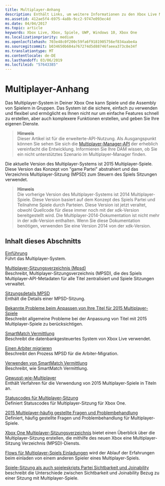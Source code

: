 ```yaml
---
title: Multiplayer-Anhang
description: Enthält Links, um weitere Informationen zu den Xbox Live Multiplayer-2015-Dienst.
ms.assetid: 412ae5f4-6975-4a8b-9cc2-9747e093ec4d
ms.date: 04/04/2017
ms.topic: article
keywords: Xbox Live, Xbox, Spiele, UWP, Windows 10, Xbox One
ms.localizationpriority: medium
ms.openlocfilehash: 703e48c0f200c59fa6f9181905756ef834aabe4a
ms.sourcegitcommit: b034650b684a767274d5d88746faeea373c8e34f
ms.translationtype: MT
ms.contentlocale: de-DE
ms.lasthandoff: 03/06/2019
ms.locfileid: "57643385"
---
```

# <a name="multiplayer-appendix"></a>Multiplayer-Anhang

Das Multiplayer-System in Deiner Xbox One kann Spiele und die Assembly von Spielern in Gruppen. Das System ist die sichere, einfach zu verwenden und flexibel und ermöglicht es Ihnen nicht nur um einfache Features schnell zu erstellen, aber auch komplexere Funktionen erstellen, und geben Sie Ihre eigenen Dienste.

> **Hinweis**  
Dieser Artikel ist für die erweiterte-API-Nutzung.  Als Ausgangspunkt können Sie sehen Sie sich die [Multiplayer-Manager-API](../multiplayer-manager.md) der erheblich vereinfacht die Entwicklung.  Informieren Sie Ihre DAM wissen, ob Sie ein nicht unterstütztes Szenario im Multiplayer-Manager finden.

Die aktuelle Version des Multiplayer-Systems ist 2015 Multiplayer-Spiele. Diese Version das Konzept von "game Partei" abstrahiert und das Verzeichnis Multiplayer-Sitzung (MPSD) zum Steuern des Spiels Sitzungen verwendet.

> **Hinweis**  
Die vorherige Version des Multiplayer-Systems ist 2014 Multiplayer-Spiele. Diese Version basiert auf dem Konzept des Spiels Partei und Teilnahme Spiele durch Parteien. Diese Version ist jetzt veraltet, obwohl Quellcode für diese immer noch mit der xdk-Version bereitgestellt wird. Die Multiplayer-2014-Dokumentation ist nicht mehr in der xdk-Version enthalten. Wenn Sie diese Dokumentation benötigen, verwenden Sie eine Version 2014 von der xdk-Version.


## <a name="in-this-section"></a>Inhalt dieses Abschnitts

[Einführung](introduction-to-the-multiplayer-system.md)  
Führt das Multiplayer-System.

[Multiplayer-Sitzungsverzeichnis (Mpsd)](multiplayer-session-directory.md)  
Beschreibt, Multiplayer-Sitzungsverzeichnis (MPSD), die des Spiels Multiplayer-API-Metadaten für alle Titel zentralisiert und Spiele Sitzungen verwaltet.

[Sitzungsdetails MPSD](mpsd-session-details.md)  
Enthält die Details einer MPSD-Sitzung.

[Bekannte Probleme beim Anpassen von Ihre Titel für 2015 Multiplayer-Spiele](common-issues-when-adapting-multiplayer.md)  
Beschreibt allgemeine Probleme bei der Anpassung von Titel mit 2015 Multiplayer-Spiele zu berücksichtigen.

[SmartMatch Vermittlung](smartmatch-matchmaking.md)  
Beschreibt die datenbankgesteuertes System von Xbox Live verwendet.

[Einen Arbiter migrieren](migrating-an-arbiter.md)  
Beschreibt den Prozess MPSD für die Arbiter-Migration.

[Verwenden von SmartMatch Vermittlung](using-smartmatch-matchmaking.md)  
Beschreibt, wie SmartMatch Vermittlung.

[Gewusst-wie-Multiplayer](multiplayer-how-tos.md)  
Enthält Verfahren für die Verwendung von 2015 Multiplayer-Spiele in Titeln an.

[Statuscodes für Multiplayer-Sitzung](multiplayer-session-status-codes.md)  
Definiert Statuscodes für Multiplayer-Sitzung für Xbox One.

[2015 Multiplayer-häufig gestellte Fragen und Problembehandlung](multiplayer-2015-faq.md)  
Definiert, häufig gestellte Fragen und Problembehandlung für Multiplayer-Spiele.

[Xbox One Multiplayer-Sitzungsverzeichnis](xbox-one-multiplayer-session-directory.md) bietet einen Überblick über die Multiplayer-Sitzung erstellen, die mithilfe des neuen Xbox eine Multiplayer-Sitzung Verzeichnis (MPSD)-Diensts.

[Flows für Multiplayer-Spiels Einladungen](flows-for-multiplayer-game-invites.md) wird der Ablauf der Erfahrungen beim einladen von einem anderen Spieler eines Multiplayer-Spiels.

[Spiele-Sitzung als auch spieleskripts Partei Sichtbarkeit und Joinability](game-session-and-game-party-visibility-and-joinability.md) beschreibt die Unterschiede zwischen Sichtbarkeit und Joinability Bezug zu einer Sitzung mit Multiplayer-Spiele.
